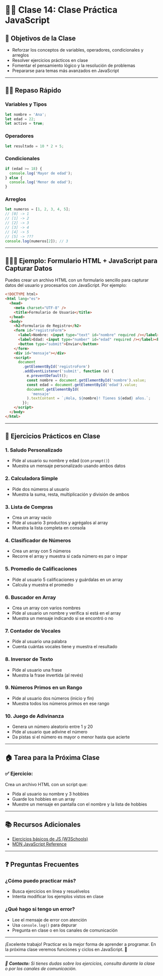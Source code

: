 # 🧑‍💻 Clase 14: Clase Práctica JavaScript

## 🎯 Objetivos de la Clase

- Reforzar los conceptos de variables, operadores, condicionales y arreglos
- Resolver ejercicios prácticos en clase
- Fomentar el pensamiento lógico y la resolución de problemas
- Prepararse para temas más avanzados en JavaScript

---

## 🏋️‍♂️ Repaso Rápido

### Variables y Tipos

```js
let nombre = 'Ana';
let edad = 22;
let activo = true;
```

### Operadores

```js
let resultado = 10 * 2 + 5;
```

### Condicionales

```js
if (edad >= 18) {
  console.log('Mayor de edad');
} else {
  console.log('Menor de edad');
}
```

### Arreglos

```js
let numeros = [1, 2, 3, 4, 5];
// [0] -> 1
// [1] -> 2
// [2] -> 3
// [3] -> 4
// [4] -> 5
// [5] -> ???
console.log(numeros[2]); // 3
```

---

## 🧑🏼‍🏫 Ejemplo: Formulario HTML + JavaScript para Capturar Datos

Puedes crear un archivo HTML con un formulario sencillo para capturar datos del usuario y procesarlos con JavaScript. Por ejemplo:

```html
<!DOCTYPE html>
<html lang="es">
  <head>
    <meta charset="UTF-8" />
    <title>Formulario de Usuario</title>
  </head>
  <body>
    <h2>Formulario de Registro</h2>
    <form id="registroForm">
      <label>Nombre: <input type="text" id="nombre" required /></label><br />
      <label>Edad: <input type="number" id="edad" required /></label><br />
      <button type="submit">Enviar</button>
    </form>
    <div id="mensaje"></div>
    <script>
      document
        .getElementById('registroForm')
        .addEventListener('submit', function (e) {
          e.preventDefault();
          const nombre = document.getElementById('nombre').value;
          const edad = document.getElementById('edad').value;
          document.getElementById(
            'mensaje'
          ).textContent = `¡Hola, ${nombre}! Tienes ${edad} años.`;
        });
    </script>
  </body>
</html>
```

---

## 🚀 Ejercicios Prácticos en Clase

### 1. Saludo Personalizado

- Pide al usuario su nombre y edad (con `prompt()`)
- Muestra un mensaje personalizado usando ambos datos

### 2. Calculadora Simple

- Pide dos números al usuario
- Muestra la suma, resta, multiplicación y división de ambos

### 3. Lista de Compras

- Crea un array vacío
- Pide al usuario 3 productos y agrégalos al array
- Muestra la lista completa en consola

### 4. Clasificador de Números

- Crea un array con 5 números
- Recorre el array y muestra si cada número es par o impar

### 5. Promedio de Calificaciones

- Pide al usuario 5 calificaciones y guárdalas en un array
- Calcula y muestra el promedio

### 6. Buscador en Array

- Crea un array con varios nombres
- Pide al usuario un nombre y verifica si está en el array
- Muestra un mensaje indicando si se encontró o no

### 7. Contador de Vocales

- Pide al usuario una palabra
- Cuenta cuántas vocales tiene y muestra el resultado

### 8. Inversor de Texto

- Pide al usuario una frase
- Muestra la frase invertida (al revés)

### 9. Números Primos en un Rango

- Pide al usuario dos números (inicio y fin)
- Muestra todos los números primos en ese rango

### 10. Juego de Adivinanza

- Genera un número aleatorio entre 1 y 20
- Pide al usuario que adivine el número
- Da pistas si el número es mayor o menor hasta que acierte

---

## 🏠 Tarea para la Próxima Clase

### ✅ Ejercicio:

Crea un archivo HTML con un script que:

- Pida al usuario su nombre y 3 hobbies
- Guarde los hobbies en un array
- Muestre un mensaje en pantalla con el nombre y la lista de hobbies

---

## 📚 Recursos Adicionales

- [Ejercicios básicos de JS (W3Schools)](https://www.w3schools.com/js/js_exercises.asp)
- [MDN JavaScript Reference](https://developer.mozilla.org/es/docs/Web/JavaScript/Reference)

---

## ❓ Preguntas Frecuentes

### ¿Cómo puedo practicar más?

- Busca ejercicios en línea y resuélvelos
- Intenta modificar los ejemplos vistos en clase

### ¿Qué hago si tengo un error?

- Lee el mensaje de error con atención
- Usa `console.log()` para depurar
- Pregunta en clase o en los canales de comunicación

---

¡Excelente trabajo! Practicar es la mejor forma de aprender a programar. En la próxima clase veremos funciones y ciclos en JavaScript. 🔁

---

_📧 **Contacto:** Si tienes dudas sobre los ejercicios, consulta durante la clase o por los canales de comunicación._
